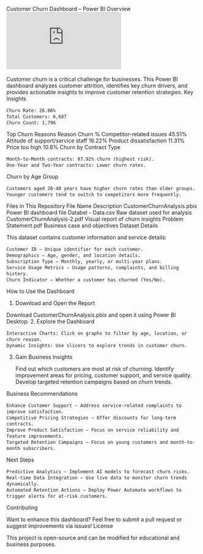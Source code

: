 Customer Churn Dashboard – Power BI
Overview
![PBI-Dashboards](https://github.com/archanarvaidya/PBI-Dashboards/blob/main/CustomerChurnAnalysis/CustomerChurnAnalysis-2.pdf)

Customer churn is a critical challenge for businesses. This Power BI dashboard analyzes customer attrition, identifies key churn drivers, and provides actionable insights to improve customer retention strategies.
Key Insights

    Churn Rate: 26.86%
    Total Customers: 6,687
    Churn Count: 1,796

Top Churn Reasons
Reason	Churn %
Competitor-related issues	45.51%
Attitude of support/service staff	16.22%
Product dissatisfaction	11.31%
Price too high	10.8%
Churn by Contract Type

    Month-to-Month contracts: 87.92% churn (highest risk).
    One-Year and Two-Year contracts: Lower churn rates.

Churn by Age Group

    Customers aged 20-40 years have higher churn rates than older groups.
    Younger customers tend to switch to competitors more frequently.

Files in This Repository
File Name	Description
CustomerChurnAnalysis.pbix	Power BI dashboard file
Databel - Data.csv	Raw dataset used for analysis
CustomerChurnAnalysis-2.pdf	Visual report of churn insights
Problem Statement.pdf	Business case and objectives
Dataset Details

This dataset contains customer information and service details:

    Customer ID – Unique identifier for each customer.
    Demographics – Age, gender, and location details.
    Subscription Type – Monthly, yearly, or multi-year plans.
    Service Usage Metrics – Usage patterns, complaints, and billing history.
    Churn Indicator – Whether a customer has churned (Yes/No).

How to Use the Dashboard
1. Download and Open the Report

Download CustomerChurnAnalysis.pbix and open it using Power BI Desktop.
2. Explore the Dashboard

    Interactive Charts: Click on graphs to filter by age, location, or churn reason.
    Dynamic Insights: Use slicers to explore trends in customer churn.

3. Gain Business Insights

    Find out which customers are most at risk of churning.
    Identify improvement areas for pricing, customer support, and service quality.
    Develop targeted retention campaigns based on churn trends.

Business Recommendations

    Enhance Customer Support – Address service-related complaints to improve satisfaction.
    Competitive Pricing Strategies – Offer discounts for long-term contracts.
    Improve Product Satisfaction – Focus on service reliability and feature improvements.
    Targeted Retention Campaigns – Focus on young customers and month-to-month subscribers.

Next Steps

    Predictive Analytics – Implement AI models to forecast churn risks.
    Real-time Data Integration – Use live data to monitor churn trends dynamically.
    Automated Retention Actions – Deploy Power Automate workflows to trigger alerts for at-risk customers.

Contributing

Want to enhance this dashboard? Feel free to submit a pull request or suggest improvements via issues!
License

This project is open-source and can be modified for educational and business purposes.
